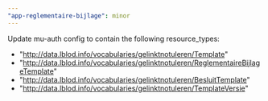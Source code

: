 ```yaml
---
"app-reglementaire-bijlage": minor
---
```


Update mu-auth config to contain the following resource_types:
- "http://data.lblod.info/vocabularies/gelinktnotuleren/Template"
- "http://data.lblod.info/vocabularies/gelinktnotuleren/ReglementaireBijlageTemplate"
- "http://data.lblod.info/vocabularies/gelinktnotuleren/BesluitTemplate"
- "http://data.lblod.info/vocabularies/gelinktnotuleren/TemplateVersie"